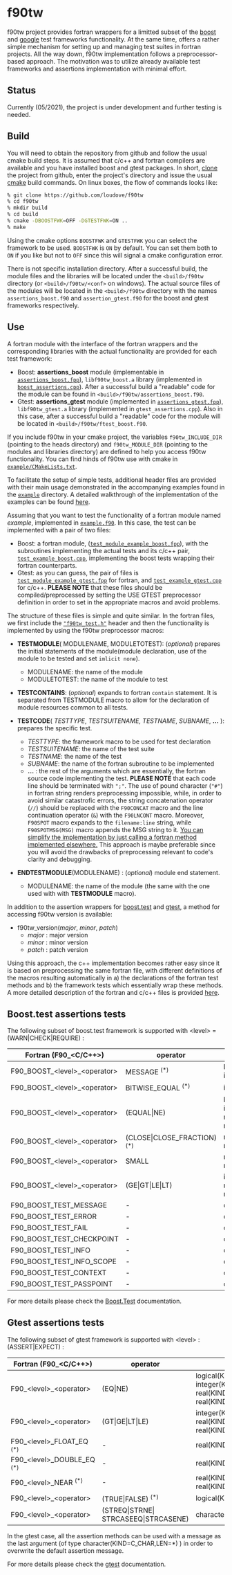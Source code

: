 f90tw
=====
f90tw project provides fortran wrappers for a limitted subset of the [boost](https://www.boost.org/) and [google](https://github.com/google/googletest) test frameworks functionality. At the same time, offers a rather simple mechanism for setting up and managing test suites in fortran projects. All the way down, f90tw implementation follows a preprocessor-based approach. The motivation was to utilize already available test frameworks and assertions implementation with minimal effort.

Status
------
Currently (05/2021), the project is under development and further testing is needed.

Build
-----
You will need to obtain the repository from github and follow the usual cmake build steps. It is assumed that c/c++ and fortran compilers are available and you have installed boost and gtest packages. In short, [clone](https://github.com/git-guides/git-clone) the project from github, enter the project's directory and issue the usual [cmake](https://cmake.org/documentation/) build commands. On linux boxes, the flow of commands looks like:
```bash
% git clone https://github.com/loudove/f90tw
% cd f90tw
% mkdir build
% cd build
% cmake -DBOOSTFWK=OFF -DGTESTFWK=ON ..
% make
```

Using the cmake options `BOOSTFWK` and `GTESTFWK` you can select the framework to be used. `BOOSTFWK` is `ON` by default. You can set them both to `ON` if you like but not to `OFF` since this will signal a cmake configuration error.

There is not specific installation directory. After a successful build, the module files and the libraries will be located under the `<build>/f90tw` directory (or `<build>/f90tw/<conf>` on windows). The actual source files of the modules will be located in the `<build>/f90tw` directory with the names `assertions_boost.f90` and `assertion_gtest.f90` for the boost and gtest frameworks respectively.

Use
---
A fortran module with the interface of the fortran wrappers and the corresponding libraries with the actual functionality are provided for each test framework:
- Boost: **assertions_boost** module (implementable in [`assertions_boost.fpp`](f90tw/assertions_boost.fpp)), `libf90tw_boost.a` library (implemented in [`boost_assertions.cpp`](f90tw/boost_assertions.cpp)). After a successful build a "readable" code for the module can be found in `<build>/f90tw/assertions_boost.f90`.
- Gtest: **assertions_gtest** module (implemented in [`assertions_gtest.fpp`](f90tw/assertions_gtest.fpp)), `libf90tw_gtest.a` library (implemented in `gtest_assertions.cpp`). Also in this case, after a successful build a "readable" code for the module will be located in `<build>/f90tw/ftest_boost.f90`.

If you include f90tw in your cmake project, the variables `f90tw_INCLUDE_DIR` (pointing to the heads directory) and `f90tw_MODULE_DIR` (pointing to the modules and libraries directory) are defined to help you access f90tw functionality. You can find hinds of f90tw use with cmake in [`example/CMakeLists.txt`](example/CMakeLists.txt).

To facilitate the setup of simple tests, additional header files are provided with their main usage demonstrated in the accompanying examples found in the [`example`](example) directory. A detailed walkthrough of the implementation of the examples can be found [here](example/README.md).

Assuming that you want to test the functionality of a fortran module named *example*, implemented in [`example.f90`](example/example.f90). In this case, the test can be implemented with a pair of two files:
- Boost: a fortran module, ([`test_module_example_boost.fpp`](example/test_module_example_boost.fpp)), with the subroutines implementing the actual tests and its c/c++ pair, [`test_example_boost.cpp`](example/test_example_boost.cpp), implementing the boost tests wrapping their fortran counterparts.
- Gtest: as you can guess, the pair of files is [`test_module_example_gtest.fpp`](example/test_module_example_gtest.fpp) for fortran, and [`test_example_gtest.cpp`](example/test_example_gtest.cpp) for c/c++. **PLEASE NOTE** that these files should be compiled/preprocessed by setting the USE GTEST preprocessor definition in order to set in the appropriate macros and avoid problems.

The structure of these files is simple and quite similar. In the fortran files, we first include the [`"f90tw_test.h"`](f90tw/f90tw_test.h) header and then the functionality is implemented by using the f90tw preprocessor macros:
- **TESTMODULE**( MODULENAME, MODULETOTEST): (*optional*) prepares the initial statements of the module(module declaration, use of the module to be tested and set `imlicit none`).
    - MODULENAME: the name of the module
    - MODULETOTEST: the name of the module to test

- **TESTCONTAINS**: (*optional*) expands to fortran `contain` statement. It is
separated from TESTMODULE macro to allow for the declaration of module resources common to all tests.

- **TESTCODE**( *TESTTYPE*, *TESTSUITENAME*, *TESTNAME*, *SUBNAME*, **...** ): prepares the specific test.
    - *TESTTYPE*: the framework macro to be used for test declaration
    - *TESTSUITENAME*: the name of the test suite
    - *TESTNAME*: the name of the test
    - *SUBNAME*: the name of the fortran subroutine to be implemented
    -  **...** : the rest of the arguments which are essentially, the fortran source code implementing the test.
    **PLEASE NOTE** that each code line should be terminated with `";"`. The use of pound character (`"#"`) in fortran string renders preprocessing impossible, while, in order to avoid similar catastrofic errors, the string concatenation operator (`//`) should be replaced with the `F90CONCAT` macro and the line continuation operator (`&`) with the `F90LNCONT` macro. Moreover, `F90SPOT` macro expands to the `filename:line` string, while `F90SPOTMSG(MSG)` macro appends the MSG string to it. <u>You can simplify the implementation by just calling a fortran method implemented elsewhere.</u> This approach is maybe preferable since you will avoid the drawbacks of preprocessing relevant to code's clarity and debugging.

- **ENDTESTMODULE**(MODULENAME)  : (*optional*) module end statement.
    - MODULENAME: the name of the module (the same with the one used with with **TESTMODULE** macro).

In addition to the assertion wrappers for [boost.test](./README.md#Boost.test) and [gtest](./README.md#Gtest), a method for accessing f90tw version is available:

- f90tw_version(*major*, *minor*, *patch*)
    - *major* : major version
    - *minor* : minor version
    - *patch* : patch version

Using this approach, the c++ implementation becomes rather easy since it is based on preprocessing the same fortran file, with different definitions of the macros resulting automatically in a) the declarations of the fortran test methods and b) the framework tests which essentially wrap these methods. A more detailed description of the fortran and c/c++ files is provided [here](example/README.md).

Boost.test assertions tests
---------------------------

The following subset of boost.test framework is supported with &lt;level&gt; = (WARN&#124;CHECK&#124;REQUIRE) :

Fortran (F90_&lt;C/C++&gt;) | operator | argumens type
--------------------------- | -------- | -------------
F90_BOOST_&lt;level&gt;_&lt;operator&gt; | MESSAGE <sup>(*)</sup> | logical(KIND=(C_BOOL&#124;4)),<br> integer(KIND=C_INT)
F90_BOOST_&lt;level&gt;_&lt;operator&gt; | BITWISE_EQUAL <sup>(*)</sup> | integer(KIND=C_INT)
F90_BOOST_&lt;level&gt;_&lt;operator&gt; | (EQUAL&#124;NE) | logical(KIND=(C_BOOL&#124;4)),<br> integer(KIND=C_INT),<br> real(KIND=C_FLOAT),<br> real(KIND=C_DOUBLE)
F90_BOOST_&lt;level&gt;_&lt;operator&gt; | (CLOSE&#124;CLOSE_FRACTION) <sup>(*)</sup> | real(KIND=C_FLOAT),<br> real(KIND=C_DOUBLE)
F90_BOOST_&lt;level&gt;_&lt;operator&gt; | SMALL | real(KIND=C_FLOAT),<br> real(KIND=C_DOUBLE)
F90_BOOST_&lt;level&gt;_&lt;operator&gt; | (GE&#124;GT&#124;LE&#124;LT) | integer(KIND=C_INT),<br> real(KIND=C_FLOAT),<br> real(KIND=C_DOUBLE)
F90_BOOST_TEST_MESSAGE | - | character(KIND=C_CHAR,LEN=*)
F90_BOOST_TEST_ERROR | - | character(KIND=C_CHAR,LEN=*)
F90_BOOST_TEST_FAIL | - | character(KIND=C_CHAR,LEN=*)
F90_BOOST_TEST_CHECKPOINT | - | character(KIND=C_CHAR,LEN=*)
F90_BOOST_TEST_INFO | - | character(KIND=C_CHAR,LEN=*)
F90_BOOST_TEST_INFO_SCOPE | - | character(KIND=C_CHAR,LEN=*)
F90_BOOST_TEST_CONTEXT | - | character(KIND=C_CHAR,LEN=*)
F90_BOOST_TEST_PASSPOINT | - | character(KIND=C_CHAR,LEN=*)

For more details please check the [Boost.Test](https://www.boost.org/doc/) documentation.

Gtest assertions tests
----------------------

The following subset of gtest framework is supported with &lt;level&gt; : (ASSERT&#124;EXPECT) :

Fortran (F90_&lt;C/C++&gt;) | operator | argumens type
--------------------------- | -------- | -------------
F90_&lt;level&gt;_&lt;operator&gt; |  (EQ&#124;NE) | logical(KIND=(C_BOOL&#124;4)),<br> integer(KIND=C_INT),<br> real(KIND=C_FLOAT),<br> real(KIND=C_DOUBLE)
F90_&lt;level&gt;_&lt;operator&gt; |  (GT&#124;GE&#124;LT&#124;LE) | integer(KIND=C_INT),<br> real(KIND=C_FLOAT),<br> real(KIND=C_DOUBLE)
F90_&lt;level&gt;_FLOAT_EQ <sup>(*)</sup> |  - | real(KIND=C_FLOAT)
F90_&lt;level&gt;_DOUBLE_EQ <sup>(*)</sup> |  - | real(KIND=C_DOUBLE)
F90_&lt;level&gt;_NEAR <sup>(*)</sup> |  - | real(KIND=C_FLOAT),<br> real(KIND=C_DOUBLE)
F90_&lt;level&gt;_&lt;operator&gt; |  (TRUE&#124;FALSE) <sup>(*)</sup> | logical(KIND=(C_BOOL&#124;4))
F90_&lt;level&gt;_&lt;operator&gt; |  (STREQ&#124;STRNE&#124;<br>STRCASEEQ&#124;STRCASENE) | character(KIND=C_CHAR,LEN=*)

In the gtest case, all the assertion methods can be used with a message as the last argument (of type character(KIND=C_CHAR,LEN=*) ) in order to overwrite the default assertion message.

For more details please check the [gtest](https://github.com/google/googletest) documentation.
